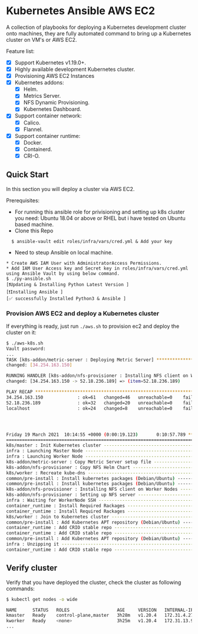 # Kubernetes Ansible AWS EC2
A collection of playbooks for deploying a Kubernetes development cluster onto machines, they are fully automated command to bring up a Kubernetes cluster on VM's or AWS EC2.

Feature list:
- [x] Support Kubernetes v1.19.0+.
- [x] Highly available development Kubernetes cluster.
- [x] Provisioning AWS EC2 Instances
- [x] Kubernetes addons:
  - [x] Helm.
  - [x] Metrics Server.
  - [x] NFS Dynamic Provisioning. 
  - [x] Kubernetes Dashboard.
- [x] Support container network:
  - [x] Calico.
  - [x] Flannel.
- [x] Support container runtime:
  - [x] Docker.
  - [x] Containerd.
  - [x] CRI-O.

## Quick Start
In this section you will deploy a cluster via AWS EC2.

Prerequisites:
* For running this ansible role for privisioning and setting up k8s cluster you need: Ubuntu 18.04 or above or RHEL but i have tested on Ubuntu based machine.
* Clone this Repo
```
  $ ansible-vault edit roles/infra/vars/cred.yml & Add your key
```
* Need to steup Ansible on local machine.
```
* Create AWS IAM User with AdministratorAccess Permissions.
* Add IAM User Access key and Secret key in roles/infra/vars/cred.yml using Ansible Vault by using below command.
$ ./py-ansible.sh
[❗️Updating & Installing Python Latest Version ]
[❗️Installing Ansible ]
[✅ successfully Installed Python3 & Ansible ]
```

### Provision AWS EC2 and deploy a Kubernetes cluster
If everything is ready, just run `./aws.sh` to provision ec2 and deploy the cluster on it:
```sh
$ ./aws-k8s.sh
Vault password:
...
TASK [k8s-addon/metric-server : Deploying Metric Server] ********************************Friday 19 March 2021  10:14:34 +0000 (0:00:29.398)       0:10:36.280 **********
changed: [34.254.163.150]

RUNNING HANDLER [k8s-addon/nfs-provisioner : Installing NFS client on Worker Nodes] *****Friday 19 March 2021  10:14:36 +0000 (0:00:02.385)       0:10:38.666 **********
changed: [34.254.163.150 -> 52.18.236.189] => (item=52.18.236.189)

PLAY RECAP *************************************************************************************************************************************************************
34.254.163.150             : ok=61   changed=46   unreachable=0    failed=0    skipped=5    rescued=2    ignored=0
52.18.236.189              : ok=32   changed=20   unreachable=0    failed=0    skipped=4    rescued=0    ignored=0
localhost                  : ok=24   changed=8    unreachable=0    failed=0    skipped=8    rescued=0    ignored=0




Friday 19 March 2021  10:14:55 +0000 (0:00:19.123)       0:10:57.789 **********
===============================================================================
k8s/master : Init Kubernetes cluster --------------------------------------------------------------------------------------------------------------------- 98.06s
infra : Launching Master Node ---------------------------------------------------------------------------------------------------------------------------- 51.49s
infra : Launching Worker Node ---------------------------------------------------------------------------------------------------------------------------- 30.36s
k8s-addon/metric-server : Copy Metric Server setup file -------------------------------------------------------------------------------------------------- 29.40s
k8s-addon/nfs-provisioner : Copy NFS Helm Chart ---------------------------------------------------------------------------------------------------------- 26.99s
k8s/worker : Recreate kube-dns --------------------------------------------------------------------------------------------------------------------------- 22.00s
common/pre-install : Install kubernetes packages (Debian/Ubuntu) ----------------------------------------------------------------------------------------- 21.05s
common/pre-install : Install kubernetes packages (Debian/Ubuntu) ----------------------------------------------------------------------------------------- 20.96s
k8s-addon/nfs-provisioner : Installing NFS client on Worker Nodes ---------------------------------------------------------------------------------------- 19.12s
k8s-addon/nfs-provisioner : Setting up NFS server -------------------------------------------------------------------------------------------------------- 17.18s
infra : Waiting for WorkerNode SSH ----------------------------------------------------------------------------------------------------------------------- 11.88s
container_runtime : Install Required Rackages ------------------------------------------------------------------------------------------------------------ 11.73s
container_runtime : Install Required Rackages ------------------------------------------------------------------------------------------------------------ 11.72s
k8s/worker : Join to Kubernetes cluster ------------------------------------------------------------------------------------------------------------------- 8.96s
common/pre-install : Add Kubernetes APT repository (Debian/Ubuntu) ---------------------------------------------------------------------------------------- 7.81s
container_runtime : Add CRIO stable repo ------------------------------------------------------------------------------------------------------------------ 7.60s
container_runtime : Add CRIO stable repo ------------------------------------------------------------------------------------------------------------------ 7.51s
common/pre-install : Add Kubernetes APT repository (Debian/Ubuntu) ---------------------------------------------------------------------------------------- 7.32s
infra : Unzipping it -------------------------------------------------------------------------------------------------------------------------------------- 7.20s
container_runtime : Add CRIO stable repo ------------------------------------------------------------------------------------------------------------------ 7.08s

```


## Verify cluster
Verify that you have deployed the cluster, check the cluster as following commands:
```sh
$ kubectl get nodes -o wide

NAME      STATUS   ROLES                  AGE     VERSION   INTERNAL-IP    OS-IMAGE           KERNEL-VERSION   CONTAINER-RUNTIME
kmaster   Ready    control-plane,master   3h28m   v1.20.4   172.31.4.27  Ubuntu 20.04.2 LTS   5.4.0-1038-aws   cri-o://1.20.1
kworker   Ready    <none>                 3h25m   v1.20.4   172.31.13.91 Ubuntu 20.04.2 LTS   5.4.0-1038-aws   cri-o://1.20.1
...
```
